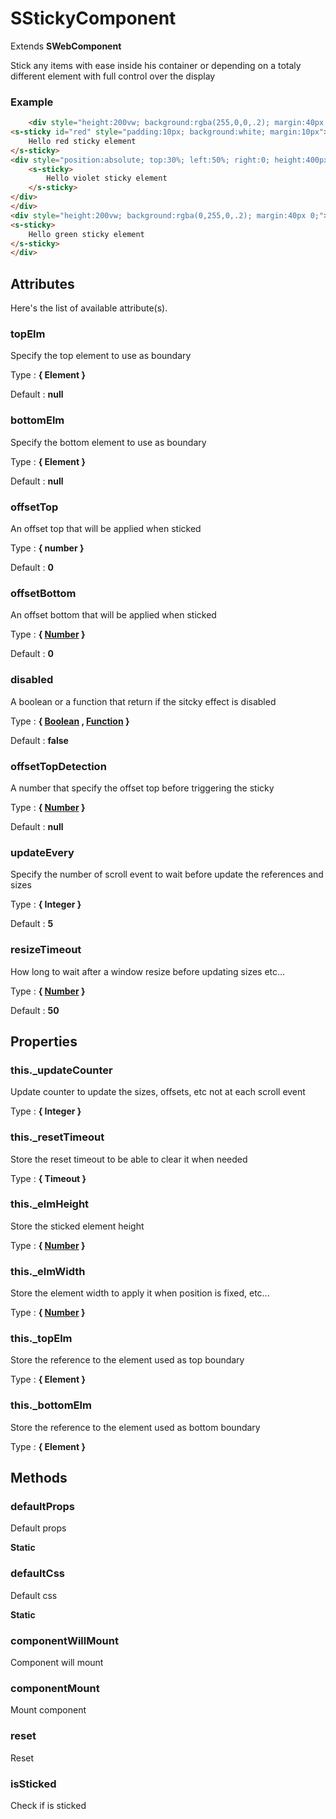 # SStickyComponent

Extends **SWebComponent**

Stick any items with ease inside his container or depending on a totaly different element with full control over the display


### Example
```html
	<div style="height:200vw; background:rgba(255,0,0,.2); margin:40px 0;">
<s-sticky id="red" style="padding:10px; background:white; margin:10px">
	Hello red sticky element
</s-sticky>
<div style="position:absolute; top:30%; left:50%; right:0; height:400px; background:rgba(0,0,255,.2)">
	<s-sticky>
		Hello violet sticky element
	</s-sticky>
</div>
</div>
<div style="height:200vw; background:rgba(0,255,0,.2); margin:40px 0;">
<s-sticky>
	Hello green sticky element
</s-sticky>
</div>
```



## Attributes

Here's the list of available attribute(s).

### topElm

Specify the top element to use as boundary

Type : **{ Element }**

Default : **null**


### bottomElm

Specify the bottom element to use as boundary

Type : **{ Element }**

Default : **null**


### offsetTop

An offset top that will be applied when sticked

Type : **{ number }**

Default : **0**


### offsetBottom

An offset bottom that will be applied when sticked

Type : **{ [Number](https://developer.mozilla.org/fr/docs/Web/JavaScript/Reference/Objets_globaux/Number) }**

Default : **0**


### disabled

A boolean or a function that return if the sitcky effect is disabled

Type : **{ [Boolean](https://developer.mozilla.org/fr/docs/Web/JavaScript/Reference/Objets_globaux/Boolean) , [Function](https://developer.mozilla.org/fr/docs/Web/JavaScript/Reference/Objets_globaux/Function) }**

Default : **false**


### offsetTopDetection

A number that specify the offset top before triggering the sticky

Type : **{ [Number](https://developer.mozilla.org/fr/docs/Web/JavaScript/Reference/Objets_globaux/Number) }**

Default : **null**


### updateEvery

Specify the number of scroll event to wait before update the references and sizes

Type : **{ Integer }**

Default : **5**


### resizeTimeout

How long to wait after a window resize before updating sizes etc...

Type : **{ [Number](https://developer.mozilla.org/fr/docs/Web/JavaScript/Reference/Objets_globaux/Number) }**

Default : **50**



## Properties


### this._updateCounter

Update counter to update the sizes, offsets, etc not at each scroll event

Type : **{ Integer }**


### this._resetTimeout

Store the reset timeout to be able to clear it when needed

Type : **{ Timeout }**


### this._elmHeight

Store the sticked element height

Type : **{ [Number](https://developer.mozilla.org/fr/docs/Web/JavaScript/Reference/Objets_globaux/Number) }**


### this._elmWidth

Store the element width to apply it when position is fixed, etc...

Type : **{ [Number](https://developer.mozilla.org/fr/docs/Web/JavaScript/Reference/Objets_globaux/Number) }**


### this._topElm

Store the reference to the element used as top boundary

Type : **{ Element }**


### this._bottomElm

Store the reference to the element used as bottom boundary

Type : **{ Element }**


## Methods


### defaultProps

Default props

**Static**


### defaultCss

Default css

**Static**


### componentWillMount

Component will mount


### componentMount

Mount component


### reset

Reset


### isSticked

Check if is sticked